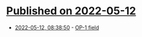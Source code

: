 # [Published on 2022-05-12](index.md)

* [2022-05-12, 08:38:50](https://news.ycombinator.com/item?id=31350896) - [OP-1 field](https://teenage.engineering/)
